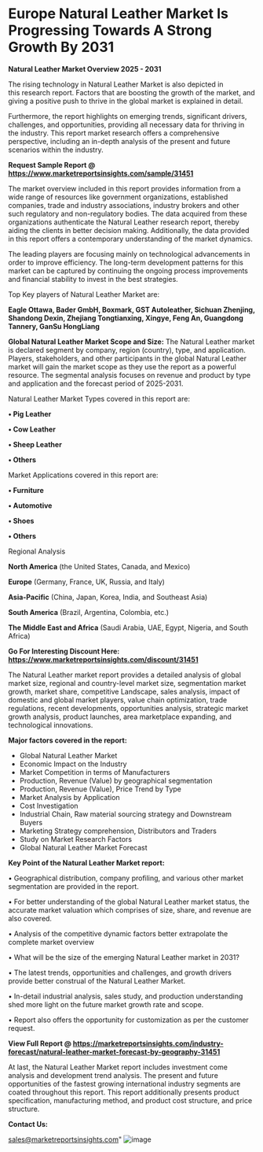  # Europe Natural Leather Market Is Progressing Towards A Strong Growth By 2031

<Strong> Natural Leather Market Overview 2025 - 2031</strong>

The rising technology in Natural Leather Market is also depicted in this research report. Factors that are boosting the growth of the market, and giving a positive push to thrive in the global market is explained in detail.

Furthermore, the report highlights on emerging trends, significant drivers, challenges, and opportunities, providing all necessary data for thriving in the industry. This report market research offers a comprehensive perspective, including an in-depth analysis of the present and future scenarios within the industry.

<strong>Request Sample Report @ <a href=https://www.marketreportsinsights.com/sample/31451>https://www.marketreportsinsights.com/sample/31451</a></strong>

The market overview included in this report provides information from a wide range of resources like government organizations, established companies, trade and industry associations, industry brokers and other such regulatory and non-regulatory bodies. The data acquired from these organizations authenticate the Natural Leather research report, thereby aiding the clients in better decision making. Additionally, the data provided in this report offers a contemporary understanding of the market dynamics.

The leading players are focusing mainly on technological advancements in order to improve efficiency. The long-term development patterns for this market can be captured by continuing the ongoing process improvements and financial stability to invest in the best strategies.

Top Key players of Natural Leather Market are:

<strong>Eagle Ottawa, Bader GmbH, Boxmark, GST Autoleather, Sichuan Zhenjing, Shandong Dexin, Zhejiang Tongtianxing, Xingye, Feng An, Guangdong Tannery, GanSu HongLiang</strong>

<strong><b>Global Natural Leather Market Scope and Size:</b></strong>
The Natural Leather market is declared segment by company, region (country), type, and application. Players, stakeholders, and other participants in the global Natural Leather market will gain the market scope as they use the report as a powerful resource. The segmental analysis focuses on revenue and product by type and application and the forecast period of 2025-2031.

Natural Leather Market Types covered in this report are:

<strong>• Pig Leather

• Cow Leather

• Sheep Leather

• Others</strong>

Market Applications covered in this report are:

<strong>• Furniture

• Automotive

• Shoes

• Others</strong> 

Regional Analysis

<strong>North America</strong> (the United States, Canada, and Mexico)

<strong>Europe</strong> (Germany, France, UK, Russia, and Italy)

<strong>Asia-Pacific</strong> (China, Japan, Korea, India, and Southeast Asia)

<strong>South America</strong> (Brazil, Argentina, Colombia, etc.)

<strong>The Middle East and Africa</strong> (Saudi Arabia, UAE, Egypt, Nigeria, and South Africa)

<strong>Go For Interesting Discount Here: <a href=https://www.marketreportsinsights.com/discount/31451>https://www.marketreportsinsights.com/discount/31451</a></strong>

The Natural Leather market report provides a detailed analysis of global market size, regional and country-level market size, segmentation market growth, market share, competitive Landscape, sales analysis, impact of domestic and global market players, value chain optimization, trade regulations, recent developments, opportunities analysis, strategic market growth analysis, product launches, area marketplace expanding, and technological innovations.

<strong><b>Major factors covered in the report:</b></strong>
<ul>
  <li>Global Natural Leather Market </li>
  <li>Economic Impact on the Industry</li>
  <li>Market Competition in terms of Manufacturers</li>
  <li>Production, Revenue (Value) by geographical segmentation</li>
  <li>Production, Revenue (Value), Price Trend by Type</li>
  <li>Market Analysis by Application</li>
  <li>Cost Investigation</li>
  <li>Industrial Chain, Raw material sourcing strategy and Downstream Buyers</li>
  <li>Marketing Strategy comprehension, Distributors and Traders</li>
  <li>Study on Market Research Factors</li>
  <li>Global Natural Leather Market Forecast</li>
</ul>

<strong><b>Key Point of the Natural Leather Market report:</b></strong>

• Geographical distribution, company profiling, and various other market segmentation are provided in the report.

• For better understanding of the global Natural Leather market status, the accurate market valuation which comprises of size, share, and revenue are also covered.

• Analysis of the competitive dynamic factors better extrapolate the complete market overview

• What will be the size of the emerging Natural Leather market in 2031?

• The latest trends, opportunities and challenges, and growth drivers provide better construal of the Natural Leather Market.

• In-detail industrial analysis, sales study, and production understanding shed more light on the future market growth rate and scope.

• Report also offers the opportunity for customization as per the customer request.

<strong><b>View Full Report @ <a href=https://marketreportsinsights.com/industry-forecast/natural-leather-market-forecast-by-geography-31451>https://marketreportsinsights.com/industry-forecast/natural-leather-market-forecast-by-geography-31451</a></b></strong>


At last, the Natural Leather Market report includes investment come analysis and development trend analysis. The present and future opportunities of the fastest growing international industry segments are coated throughout this report. This report additionally presents product specification, manufacturing method, and product cost structure, and price structure.

<strong>Contact Us:</strong>

sales@marketreportsinsights.com"
![image](https://github.com/user-attachments/assets/9db348c0-ee7c-45ec-8669-b87633a32e33)
